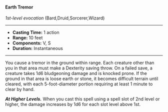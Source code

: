 #### Earth Tremor
*1st-level evocation* (Bard,Druid,Sorcerer,Wizard)
___
- **Casting Time:** 1 action
- **Range:** 10 feet
- **Components:** V, S
- **Duration:** Instantaneous
---
You cause a tremor in the ground within range. Each creature other than you in that area must make a Dexterity saving throw. On a failed save, a creature takes 1d6 bludgeoning damage and is knocked prone. If the ground in that area is loose earth or stone, it becomes difficult terrain until cleared, with each 5-foot-diameter portion requiring at least 1 minute to clear by hand.

***At Higher Levels.*** When you cast this spell using a spell slot of 2nd level or higher, the damage increases by 1d6 for each slot level above 1st.